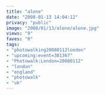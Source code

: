 ```yaml
---
title: "alone"
date: "2008-01-13 14:04:12"
privacy: "public"
image: "2008/01/13/alone/alone.jpg"
views: "9"
faves: "0"
tags:
- "photowalking20080112london"
- "upcoming:event=381367"
- "Photowalk:London=20080112"
- "london"
- "england"
- "photowalk"
- "uk"
---
```


